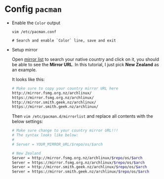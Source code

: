 # Config `pacman`

- Enable the `Color` output
    
    ```
    vim /etc/pacman.conf

    # Search and enable `Color` line, save and exit
    ```

- Setup mirror

    Open [mirror list](https://www.archlinux.org/mirrors/) to search your native country and click on it, you should be able to see the **Mirror URL**.
    In this tutorial, I just pick **New Zealand** as an example. 

    It looks like this:

    ```bash
    # Make sure to copy your country mirror URL here
    http://mirror.fsmg.org.nz/archlinux/
    https://mirror.fsmg.org.nz/archlinux/
    http://mirror.smith.geek.nz/archlinux/
    https://mirror.smith.geek.nz/archlinux/
    ```

    Then `vim /etc/pacman.d/mirrorlist` and replace all contents with the below settings:


    ```bash
    # Make sure change to your country mirror URL!!!
    # The syntax looks like below:
    #
    # Server = YOUR_MIRROR_URL/$repo/os/$arch

    # New Zealand
    Server = http://mirror.fsmg.org.nz/archlinux/$repo/os/$arch
    Server = https://mirror.fsmg.org.nz/archlinux/$repo/os/$arch
    Server = http://mirror.smith.geek.nz/archlinux/$repo/os/$arch
    Server = https://mirror.smith.geek.nz/archlinux/$repo/os/$arch
    ```
